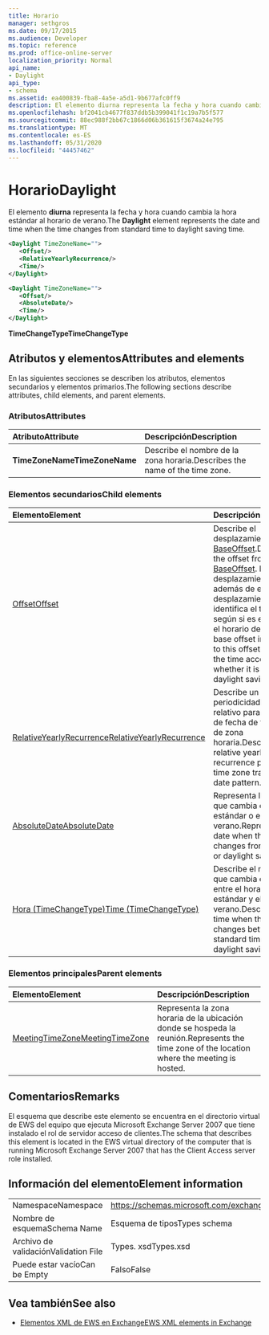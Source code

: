 ```yaml
---
title: Horario
manager: sethgros
ms.date: 09/17/2015
ms.audience: Developer
ms.topic: reference
ms.prod: office-online-server
localization_priority: Normal
api_name:
- Daylight
api_type:
- schema
ms.assetid: ea400839-fba8-4a5e-a5d1-9b677afc0ff9
description: El elemento diurna representa la fecha y hora cuando cambia la hora estándar al horario de verano.
ms.openlocfilehash: bf2041cb4677f837ddb5b399041f1c19a7b5f577
ms.sourcegitcommit: 88ec988f2bb67c1866d06b361615f3674a24e795
ms.translationtype: MT
ms.contentlocale: es-ES
ms.lasthandoff: 05/31/2020
ms.locfileid: "44457462"
---
```

# <a name="daylight"></a><span data-ttu-id="24721-103">Horario</span><span class="sxs-lookup"><span data-stu-id="24721-103">Daylight</span></span>

<span data-ttu-id="24721-104">El elemento **diurna** representa la fecha y hora cuando cambia la hora estándar al horario de verano.</span><span class="sxs-lookup"><span data-stu-id="24721-104">The **Daylight** element represents the date and time when the time changes from standard time to daylight saving time.</span></span> 
  
```xml
<Daylight TimeZoneName="">
   <Offset/>
   <RelativeYearlyRecurrence/>
   <Time/>
</Daylight>
```

```xml
<Daylight TimeZoneName="">
   <Offset/>
   <AbsoluteDate/>
   <Time/>
</Daylight>
```

<span data-ttu-id="24721-105">**TimeChangeType**</span><span class="sxs-lookup"><span data-stu-id="24721-105">**TimeChangeType**</span></span>

## <a name="attributes-and-elements"></a><span data-ttu-id="24721-106">Atributos y elementos</span><span class="sxs-lookup"><span data-stu-id="24721-106">Attributes and elements</span></span>

<span data-ttu-id="24721-107">En las siguientes secciones se describen los atributos, elementos secundarios y elementos primarios.</span><span class="sxs-lookup"><span data-stu-id="24721-107">The following sections describe attributes, child elements, and parent elements.</span></span>
  
### <a name="attributes"></a><span data-ttu-id="24721-108">Atributos</span><span class="sxs-lookup"><span data-stu-id="24721-108">Attributes</span></span>

|<span data-ttu-id="24721-109">**Atributo**</span><span class="sxs-lookup"><span data-stu-id="24721-109">**Attribute**</span></span>|<span data-ttu-id="24721-110">**Descripción**</span><span class="sxs-lookup"><span data-stu-id="24721-110">**Description**</span></span>|
|:-----|:-----|
|<span data-ttu-id="24721-111">**TimeZoneName**</span><span class="sxs-lookup"><span data-stu-id="24721-111">**TimeZoneName**</span></span> <br/> |<span data-ttu-id="24721-112">Describe el nombre de la zona horaria.</span><span class="sxs-lookup"><span data-stu-id="24721-112">Describes the name of the time zone.</span></span>  <br/> |
   
### <a name="child-elements"></a><span data-ttu-id="24721-113">Elementos secundarios</span><span class="sxs-lookup"><span data-stu-id="24721-113">Child elements</span></span>

|<span data-ttu-id="24721-114">**Elemento**</span><span class="sxs-lookup"><span data-stu-id="24721-114">**Element**</span></span>|<span data-ttu-id="24721-115">**Descripción**</span><span class="sxs-lookup"><span data-stu-id="24721-115">**Description**</span></span>|
|:-----|:-----|
|[<span data-ttu-id="24721-116">Offset</span><span class="sxs-lookup"><span data-stu-id="24721-116">Offset</span></span>](offset.md) <br/> |<span data-ttu-id="24721-117">Describe el desplazamiento desde [BaseOffset](baseoffset.md).</span><span class="sxs-lookup"><span data-stu-id="24721-117">Describes the offset from the [BaseOffset](baseoffset.md).</span></span> <span data-ttu-id="24721-118">El desplazamiento base, además de este desplazamiento, identifica el tiempo según si es estándar o el horario de verano.</span><span class="sxs-lookup"><span data-stu-id="24721-118">The base offset in addition to this offset identifies the time according to whether it is standard or daylight saving time.</span></span>  <br/> |
|[<span data-ttu-id="24721-119">RelativeYearlyRecurrence</span><span class="sxs-lookup"><span data-stu-id="24721-119">RelativeYearlyRecurrence</span></span>](relativeyearlyrecurrence.md) <br/> |<span data-ttu-id="24721-120">Describe un patrón de periodicidad anual relativo para un patrón de fecha de transición de zona horaria.</span><span class="sxs-lookup"><span data-stu-id="24721-120">Describes a relative yearly recurrence pattern for a time zone transition date pattern.</span></span>  <br/> |
|[<span data-ttu-id="24721-121">AbsoluteDate</span><span class="sxs-lookup"><span data-stu-id="24721-121">AbsoluteDate</span></span>](absolutedate.md) <br/> |<span data-ttu-id="24721-122">Representa la fecha en que cambia el horario estándar o el horario de verano.</span><span class="sxs-lookup"><span data-stu-id="24721-122">Represents the date when the time changes from standard or daylight saving time.</span></span>  <br/> |
|[<span data-ttu-id="24721-123">Hora (TimeChangeType)</span><span class="sxs-lookup"><span data-stu-id="24721-123">Time (TimeChangeType)</span></span>](time-timechangetype.md) <br/> |<span data-ttu-id="24721-124">Describe el momento en que cambia el tiempo entre el horario estándar y el horario de verano.</span><span class="sxs-lookup"><span data-stu-id="24721-124">Describes the time when the time changes between standard time and daylight saving time.</span></span>  <br/> |
   
### <a name="parent-elements"></a><span data-ttu-id="24721-125">Elementos principales</span><span class="sxs-lookup"><span data-stu-id="24721-125">Parent elements</span></span>

|<span data-ttu-id="24721-126">**Elemento**</span><span class="sxs-lookup"><span data-stu-id="24721-126">**Element**</span></span>|<span data-ttu-id="24721-127">**Descripción**</span><span class="sxs-lookup"><span data-stu-id="24721-127">**Description**</span></span>|
|:-----|:-----|
|[<span data-ttu-id="24721-128">MeetingTimeZone</span><span class="sxs-lookup"><span data-stu-id="24721-128">MeetingTimeZone</span></span>](meetingtimezone.md) <br/> |<span data-ttu-id="24721-129">Representa la zona horaria de la ubicación donde se hospeda la reunión.</span><span class="sxs-lookup"><span data-stu-id="24721-129">Represents the time zone of the location where the meeting is hosted.</span></span>  <br/> |
   
## <a name="remarks"></a><span data-ttu-id="24721-130">Comentarios</span><span class="sxs-lookup"><span data-stu-id="24721-130">Remarks</span></span>

<span data-ttu-id="24721-131">El esquema que describe este elemento se encuentra en el directorio virtual de EWS del equipo que ejecuta Microsoft Exchange Server 2007 que tiene instalado el rol de servidor acceso de clientes.</span><span class="sxs-lookup"><span data-stu-id="24721-131">The schema that describes this element is located in the EWS virtual directory of the computer that is running Microsoft Exchange Server 2007 that has the Client Access server role installed.</span></span>
  
## <a name="element-information"></a><span data-ttu-id="24721-132">Información del elemento</span><span class="sxs-lookup"><span data-stu-id="24721-132">Element information</span></span>

|||
|:-----|:-----|
|<span data-ttu-id="24721-133">Namespace</span><span class="sxs-lookup"><span data-stu-id="24721-133">Namespace</span></span>  <br/> |https://schemas.microsoft.com/exchange/services/2006/types  <br/> |
|<span data-ttu-id="24721-134">Nombre de esquema</span><span class="sxs-lookup"><span data-stu-id="24721-134">Schema Name</span></span>  <br/> |<span data-ttu-id="24721-135">Esquema de tipos</span><span class="sxs-lookup"><span data-stu-id="24721-135">Types schema</span></span>  <br/> |
|<span data-ttu-id="24721-136">Archivo de validación</span><span class="sxs-lookup"><span data-stu-id="24721-136">Validation File</span></span>  <br/> |<span data-ttu-id="24721-137">Types. xsd</span><span class="sxs-lookup"><span data-stu-id="24721-137">Types.xsd</span></span>  <br/> |
|<span data-ttu-id="24721-138">Puede estar vacío</span><span class="sxs-lookup"><span data-stu-id="24721-138">Can be Empty</span></span>  <br/> |<span data-ttu-id="24721-139">Falso</span><span class="sxs-lookup"><span data-stu-id="24721-139">False</span></span>  <br/> |
   
## <a name="see-also"></a><span data-ttu-id="24721-140">Vea también</span><span class="sxs-lookup"><span data-stu-id="24721-140">See also</span></span>

- [<span data-ttu-id="24721-141">Elementos XML de EWS en Exchange</span><span class="sxs-lookup"><span data-stu-id="24721-141">EWS XML elements in Exchange</span></span>](ews-xml-elements-in-exchange.md)

